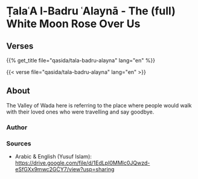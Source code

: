 # ṬalaʿA l-Badru ʿAlaynā - The (full) White Moon Rose Over Us

## Verses

{{% get_title  file="qasida/tala-badru-alayna" lang="en" %}}

{{< verse file="qasida/tala-badru-alayna" lang="en" >}}

## About

The Valley of Wada here is referring to the place where people would walk with their loved ones who were travelling and say goodbye.

### Author

### Sources

- Arabic & English (Yusuf Islam): https://drive.google.com/file/d/1EdLpI0MMlc0JQwzd-eSfGXx9mwc2GCY7/view?usp=sharing
